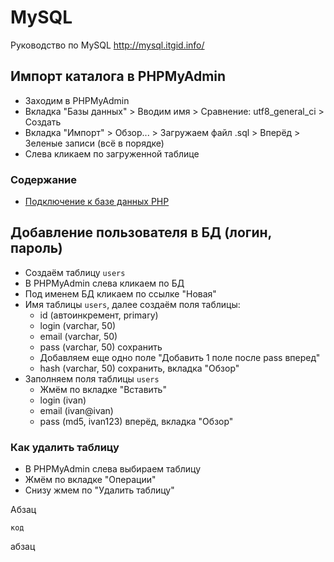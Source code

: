 # MySQL
Руководство по MySQL
http://mysql.itgid.info/

## Импорт каталога в PHPMyAdmin
* Заходим в PHPMyAdmin
* Вкладка "Базы данных" > Вводим имя > Сравнение: utf8_general_ci > Создать
* Вкладка "Импорт" > Обзор... > Загружаем файл .sql > Вперёд > Зеленые записи (всё в порядке)
* Слева кликаем по загруженной таблице

### Содержание
* [Подключение к базе данных PHP](https://damir-art.github.io/mysql/mysqli_connect/)

## Добавление пользователя в БД (логин, пароль)
* Создаём таблицу `users`
* В PHPMyAdmin слева кликаем по БД
* Под именем БД кликаем по ссылке "Новая"
* Имя таблицы `users`, далее создаём поля таблицы:
    * id (автоинкремент, primary)
    * login (varchar, 50)
    * email (varchar, 50)
    * pass (varchar, 50) сохранить
    * Добавляем еще одно поле "Добавить 1 поле после pass вперед"
    * hash (varchar, 50) сохранить, вкладка "Обзор"
* Заполняем поля таблицы `users`
    * Жмём по вкладке "Вставить"
    * login (ivan)
    * email (ivan@ivan)
    * pass (md5, ivan123) вперёд, вкладка "Обзор"
    
### Как удалить таблицу
* В PHPMyAdmin слева выбираем таблицу
* Жмём по вкладке "Операции"
* Снизу жмем по "Удалить таблицу"

Абзац
    
    код

абзац
